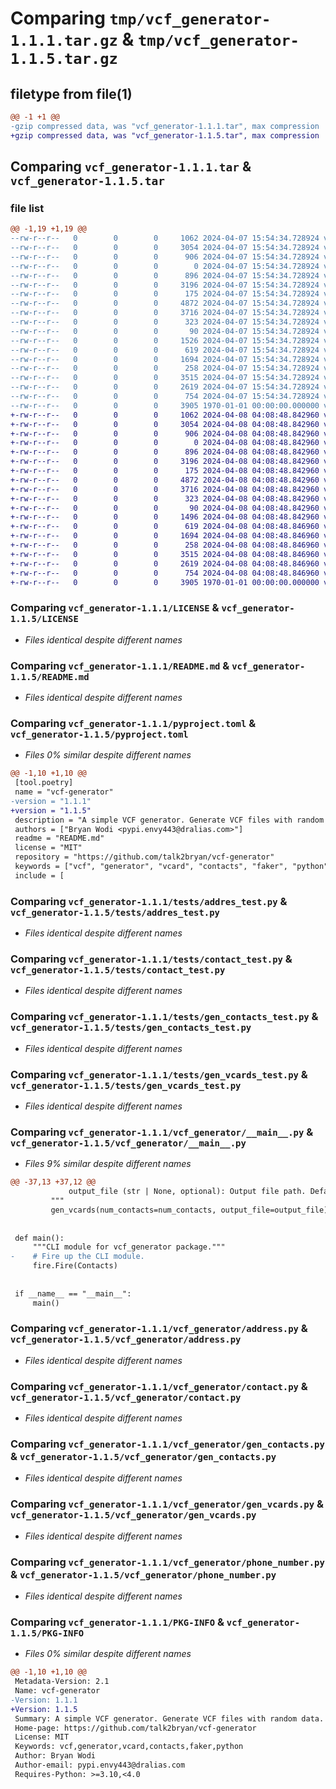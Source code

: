 # Comparing `tmp/vcf_generator-1.1.1.tar.gz` & `tmp/vcf_generator-1.1.5.tar.gz`

## filetype from file(1)

```diff
@@ -1 +1 @@
-gzip compressed data, was "vcf_generator-1.1.1.tar", max compression
+gzip compressed data, was "vcf_generator-1.1.5.tar", max compression
```

## Comparing `vcf_generator-1.1.1.tar` & `vcf_generator-1.1.5.tar`

### file list

```diff
@@ -1,19 +1,19 @@
--rw-r--r--   0        0        0     1062 2024-04-07 15:54:34.728924 vcf_generator-1.1.1/LICENSE
--rw-r--r--   0        0        0     3054 2024-04-07 15:54:34.728924 vcf_generator-1.1.1/README.md
--rw-r--r--   0        0        0      906 2024-04-07 15:54:34.728924 vcf_generator-1.1.1/pyproject.toml
--rw-r--r--   0        0        0        0 2024-04-07 15:54:34.728924 vcf_generator-1.1.1/tests/__init__.py
--rw-r--r--   0        0        0      896 2024-04-07 15:54:34.728924 vcf_generator-1.1.1/tests/addres_test.py
--rw-r--r--   0        0        0     3196 2024-04-07 15:54:34.728924 vcf_generator-1.1.1/tests/contact_test.py
--rw-r--r--   0        0        0      175 2024-04-07 15:54:34.728924 vcf_generator-1.1.1/tests/email_test.py
--rw-r--r--   0        0        0     4872 2024-04-07 15:54:34.728924 vcf_generator-1.1.1/tests/gen_contacts_test.py
--rw-r--r--   0        0        0     3716 2024-04-07 15:54:34.728924 vcf_generator-1.1.1/tests/gen_vcards_test.py
--rw-r--r--   0        0        0      323 2024-04-07 15:54:34.728924 vcf_generator-1.1.1/tests/phone_number_test.py
--rw-r--r--   0        0        0       90 2024-04-07 15:54:34.728924 vcf_generator-1.1.1/vcf_generator/__init__.py
--rw-r--r--   0        0        0     1526 2024-04-07 15:54:34.728924 vcf_generator-1.1.1/vcf_generator/__main__.py
--rw-r--r--   0        0        0      619 2024-04-07 15:54:34.728924 vcf_generator-1.1.1/vcf_generator/address.py
--rw-r--r--   0        0        0     1694 2024-04-07 15:54:34.728924 vcf_generator-1.1.1/vcf_generator/contact.py
--rw-r--r--   0        0        0      258 2024-04-07 15:54:34.728924 vcf_generator-1.1.1/vcf_generator/email.py
--rw-r--r--   0        0        0     3515 2024-04-07 15:54:34.728924 vcf_generator-1.1.1/vcf_generator/gen_contacts.py
--rw-r--r--   0        0        0     2619 2024-04-07 15:54:34.728924 vcf_generator-1.1.1/vcf_generator/gen_vcards.py
--rw-r--r--   0        0        0      754 2024-04-07 15:54:34.728924 vcf_generator-1.1.1/vcf_generator/phone_number.py
--rw-r--r--   0        0        0     3905 1970-01-01 00:00:00.000000 vcf_generator-1.1.1/PKG-INFO
+-rw-r--r--   0        0        0     1062 2024-04-08 04:08:48.842960 vcf_generator-1.1.5/LICENSE
+-rw-r--r--   0        0        0     3054 2024-04-08 04:08:48.842960 vcf_generator-1.1.5/README.md
+-rw-r--r--   0        0        0      906 2024-04-08 04:08:48.842960 vcf_generator-1.1.5/pyproject.toml
+-rw-r--r--   0        0        0        0 2024-04-08 04:08:48.842960 vcf_generator-1.1.5/tests/__init__.py
+-rw-r--r--   0        0        0      896 2024-04-08 04:08:48.842960 vcf_generator-1.1.5/tests/addres_test.py
+-rw-r--r--   0        0        0     3196 2024-04-08 04:08:48.842960 vcf_generator-1.1.5/tests/contact_test.py
+-rw-r--r--   0        0        0      175 2024-04-08 04:08:48.842960 vcf_generator-1.1.5/tests/email_test.py
+-rw-r--r--   0        0        0     4872 2024-04-08 04:08:48.842960 vcf_generator-1.1.5/tests/gen_contacts_test.py
+-rw-r--r--   0        0        0     3716 2024-04-08 04:08:48.842960 vcf_generator-1.1.5/tests/gen_vcards_test.py
+-rw-r--r--   0        0        0      323 2024-04-08 04:08:48.842960 vcf_generator-1.1.5/tests/phone_number_test.py
+-rw-r--r--   0        0        0       90 2024-04-08 04:08:48.842960 vcf_generator-1.1.5/vcf_generator/__init__.py
+-rw-r--r--   0        0        0     1496 2024-04-08 04:08:48.842960 vcf_generator-1.1.5/vcf_generator/__main__.py
+-rw-r--r--   0        0        0      619 2024-04-08 04:08:48.846960 vcf_generator-1.1.5/vcf_generator/address.py
+-rw-r--r--   0        0        0     1694 2024-04-08 04:08:48.846960 vcf_generator-1.1.5/vcf_generator/contact.py
+-rw-r--r--   0        0        0      258 2024-04-08 04:08:48.846960 vcf_generator-1.1.5/vcf_generator/email.py
+-rw-r--r--   0        0        0     3515 2024-04-08 04:08:48.846960 vcf_generator-1.1.5/vcf_generator/gen_contacts.py
+-rw-r--r--   0        0        0     2619 2024-04-08 04:08:48.846960 vcf_generator-1.1.5/vcf_generator/gen_vcards.py
+-rw-r--r--   0        0        0      754 2024-04-08 04:08:48.846960 vcf_generator-1.1.5/vcf_generator/phone_number.py
+-rw-r--r--   0        0        0     3905 1970-01-01 00:00:00.000000 vcf_generator-1.1.5/PKG-INFO
```

### Comparing `vcf_generator-1.1.1/LICENSE` & `vcf_generator-1.1.5/LICENSE`

 * *Files identical despite different names*

### Comparing `vcf_generator-1.1.1/README.md` & `vcf_generator-1.1.5/README.md`

 * *Files identical despite different names*

### Comparing `vcf_generator-1.1.1/pyproject.toml` & `vcf_generator-1.1.5/pyproject.toml`

 * *Files 0% similar despite different names*

```diff
@@ -1,10 +1,10 @@
 [tool.poetry]
 name = "vcf-generator"
-version = "1.1.1"
+version = "1.1.5"
 description = "A simple VCF generator. Generate VCF files with random data."
 authors = ["Bryan Wodi <pypi.envy443@dralias.com>"]
 readme = "README.md"
 license = "MIT"
 repository = "https://github.com/talk2bryan/vcf-generator"
 keywords = ["vcf", "generator", "vcard", "contacts", "faker", "python"]
 include = [
```

### Comparing `vcf_generator-1.1.1/tests/addres_test.py` & `vcf_generator-1.1.5/tests/addres_test.py`

 * *Files identical despite different names*

### Comparing `vcf_generator-1.1.1/tests/contact_test.py` & `vcf_generator-1.1.5/tests/contact_test.py`

 * *Files identical despite different names*

### Comparing `vcf_generator-1.1.1/tests/gen_contacts_test.py` & `vcf_generator-1.1.5/tests/gen_contacts_test.py`

 * *Files identical despite different names*

### Comparing `vcf_generator-1.1.1/tests/gen_vcards_test.py` & `vcf_generator-1.1.5/tests/gen_vcards_test.py`

 * *Files identical despite different names*

### Comparing `vcf_generator-1.1.1/vcf_generator/__main__.py` & `vcf_generator-1.1.5/vcf_generator/__main__.py`

 * *Files 9% similar despite different names*

```diff
@@ -37,13 +37,12 @@
             output_file (str | None, optional): Output file path. Defaults to None.
         """
         gen_vcards(num_contacts=num_contacts, output_file=output_file)
 
 
 def main():
     """CLI module for vcf_generator package."""
-    # Fire up the CLI module.
     fire.Fire(Contacts)
 
 
 if __name__ == "__main__":
     main()
```

### Comparing `vcf_generator-1.1.1/vcf_generator/address.py` & `vcf_generator-1.1.5/vcf_generator/address.py`

 * *Files identical despite different names*

### Comparing `vcf_generator-1.1.1/vcf_generator/contact.py` & `vcf_generator-1.1.5/vcf_generator/contact.py`

 * *Files identical despite different names*

### Comparing `vcf_generator-1.1.1/vcf_generator/gen_contacts.py` & `vcf_generator-1.1.5/vcf_generator/gen_contacts.py`

 * *Files identical despite different names*

### Comparing `vcf_generator-1.1.1/vcf_generator/gen_vcards.py` & `vcf_generator-1.1.5/vcf_generator/gen_vcards.py`

 * *Files identical despite different names*

### Comparing `vcf_generator-1.1.1/vcf_generator/phone_number.py` & `vcf_generator-1.1.5/vcf_generator/phone_number.py`

 * *Files identical despite different names*

### Comparing `vcf_generator-1.1.1/PKG-INFO` & `vcf_generator-1.1.5/PKG-INFO`

 * *Files 0% similar despite different names*

```diff
@@ -1,10 +1,10 @@
 Metadata-Version: 2.1
 Name: vcf-generator
-Version: 1.1.1
+Version: 1.1.5
 Summary: A simple VCF generator. Generate VCF files with random data.
 Home-page: https://github.com/talk2bryan/vcf-generator
 License: MIT
 Keywords: vcf,generator,vcard,contacts,faker,python
 Author: Bryan Wodi
 Author-email: pypi.envy443@dralias.com
 Requires-Python: >=3.10,<4.0
```

